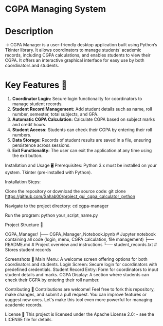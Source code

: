 # CGPA Managing System

# Description
-> CGPA Manager is a user-friendly desktop application built using Python’s Tkinter library. It allows coordinators to manage students' academic records, including CGPA calculations, and enables students to view their CGPA. It offers an interactive graphical interface for easy use by both coordinators and students.

# Key Features 🎉
1) **Coordinator Login:** Secure login functionality for coordinators to manage student records.
2) **Student Record Management:** Add student details such as name, roll number, semester, total subjects, and GPA.
3) **Automatic CGPA Calculation:** Calculate CGPA based on subject marks and credit hours.
4) **Student Access:** Students can check their CGPA by entering their roll numbers.
5) **Data Storage:** Records of student results are saved in a file, ensuring persistence across sessions.
6) **Exit Functionality:** The user can exit the application at any time using the exit button.
   
Installation and Usage 🖥️
Prerequisites:
Python 3.x must be installed on your system.
Tkinter (pre-installed with Python).

Installation Steps:

Clone the repository or download the source code:
git clone https://github.com/Sahab00/project_gui_cgpa_calculator_python

Navigate to the project directory:
cd cgpa-manager

Run the program:
python your_script_name.py

Project Structure 📂

CGPA_Manager/
├── CGPA_Manager_Notebook.ipynb  # Jupyter notebook containing all code (login, menu, CGPA calculation, file management)
├── README.md                    # Project overview and instructions
└── student_records.txt          # Stores student records

Screenshots 📸
Main Menu: A welcome screen offering options for both coordinators and students.
Login Screen: Secure login for coordinators with predefined credentials.
Student Record Entry: Form for coordinators to input student details and marks.
CGPA Display: A section where students can check their CGPA by entering their roll number.

Contributing 🤝
Contributions are welcome! Feel free to fork this repository, make changes, and submit a pull request. You can improve features or suggest new ones. Let's make this tool even more powerful for managing academic records.

License 📄
This project is licensed under the Apache License 2.0: - see the LICENSE file for details.
